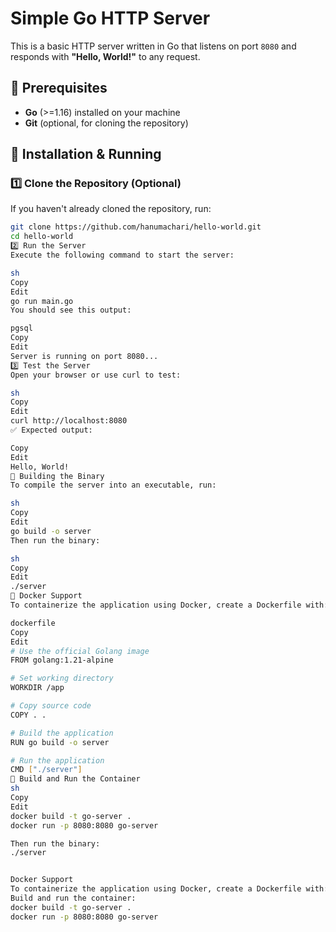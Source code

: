 # Simple Go HTTP Server  

This is a basic HTTP server written in Go that listens on port `8080` and responds with **"Hello, World!"** to any request.  

## 📌 Prerequisites  
- **Go** (>=1.16) installed on your machine  
- **Git** (optional, for cloning the repository)  

## 🚀 Installation & Running  

### 1️⃣ Clone the Repository (Optional)  
If you haven't already cloned the repository, run:  
```sh
git clone https://github.com/hanumachari/hello-world.git
cd hello-world
2️⃣ Run the Server
Execute the following command to start the server:

sh
Copy
Edit
go run main.go
You should see this output:

pgsql
Copy
Edit
Server is running on port 8080...
3️⃣ Test the Server
Open your browser or use curl to test:

sh
Copy
Edit
curl http://localhost:8080
✅ Expected output:

Copy
Edit
Hello, World!
🔧 Building the Binary
To compile the server into an executable, run:

sh
Copy
Edit
go build -o server
Then run the binary:

sh
Copy
Edit
./server
🐳 Docker Support
To containerize the application using Docker, create a Dockerfile with:

dockerfile
Copy
Edit
# Use the official Golang image
FROM golang:1.21-alpine  

# Set working directory
WORKDIR /app  

# Copy source code
COPY . .  

# Build the application
RUN go build -o server  

# Run the application
CMD ["./server"]
🔹 Build and Run the Container
sh
Copy
Edit
docker build -t go-server .
docker run -p 8080:8080 go-server

Then run the binary:
./server


Docker Support
To containerize the application using Docker, create a Dockerfile with:
Build and run the container:
docker build -t go-server .
docker run -p 8080:8080 go-server

